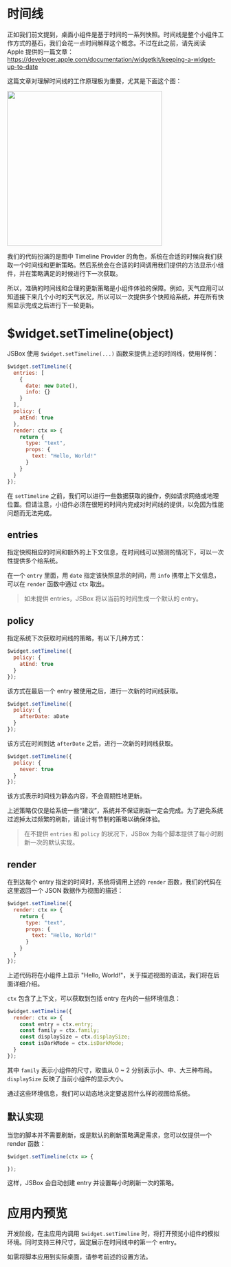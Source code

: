 # 时间线

正如我们前文提到，桌面小组件是基于时间的一系列快照。时间线是整个小组件工作方式的基石，我们会花一点时间解释这个概念。不过在此之前，请先阅读 Apple 提供的一篇文章：https://developer.apple.com/documentation/widgetkit/keeping-a-widget-up-to-date

这篇文章对理解时间线的工作原理极为重要，尤其是下面这个图：

<img src='https://docs-assets.developer.apple.com/published/2971813b6a098a34d134a04e38a50b83/2550/WidgetKit-Timeline-At-End@2x.png' width=360px/>

我们的代码扮演的是图中 Timeline Provider 的角色，系统在合适的时候向我们获取一个时间线和更新策略。然后系统会在合适的时间调用我们提供的方法显示小组件，并在策略满足的时候进行下一次获取。

所以，准确的时间线和合理的更新策略是小组件体验的保障。例如，天气应用可以知道接下来几个小时的天气状况，所以可以一次提供多个快照给系统，并在所有快照显示完成之后进行下一轮更新。

# $widget.setTimeline(object)

JSBox 使用 `$widget.setTimeline(...)` 函数来提供上述的时间线，使用样例：

```js
$widget.setTimeline({
  entries: [
    {
      date: new Date(),
      info: {}
    }
  ],
  policy: {
    atEnd: true
  },
  render: ctx => {
    return {
      type: "text",
      props: {
        text: "Hello, World!"
      }
    }
  }
});
```

在 `setTimeline` 之前，我们可以进行一些数据获取的操作，例如请求网络或地理位置。但请注意，小组件必须在很短的时间内完成对时间线的提供，以免因为性能问题而无法完成。

## entries

指定快照相应的时间和额外的上下文信息，在时间线可以预测的情况下，可以一次性提供多个给系统。

在一个 `entry` 里面，用 `date` 指定该快照显示的时间，用 `info` 携带上下文信息，可以在 `render` 函数中通过 `ctx` 取出。

> 如未提供 entries，JSBox 将以当前的时间生成一个默认的 entry。

## policy

指定系统下次获取时间线的策略，有以下几种方式：

```js
$widget.setTimeline({
  policy: {
    atEnd: true
  }
});
```

该方式在最后一个 entry 被使用之后，进行一次新的时间线获取。

```js
$widget.setTimeline({
  policy: {
    afterDate: aDate
  }
});
```

该方式在时间到达 `afterDate` 之后，进行一次新的时间线获取。

```js
$widget.setTimeline({
  policy: {
    never: true
  }
});
```

该方式表示时间线为静态内容，不会周期性地更新。

上述策略仅仅是给系统一些“建议”，系统并不保证刷新一定会完成。为了避免系统过滤掉太过频繁的刷新，请设计有节制的策略以确保体验。

> 在不提供 `entries` 和 `policy` 的状况下，JSBox 为每个脚本提供了每小时刷新一次的默认实现。

## render

在到达每个 entry 指定的时间时，系统将调用上述的 `render` 函数，我们的代码在这里返回一个 JSON 数据作为视图的描述：

```js
$widget.setTimeline({
  render: ctx => {
    return {
      type: "text",
      props: {
        text: "Hello, World!"
      }
    }
  }
});
```

上述代码将在小组件上显示 "Hello, World!"，关于描述视图的语法，我们将在后面详细介绍。

`ctx` 包含了上下文，可以获取到包括 entry 在内的一些环境信息：

```js
$widget.setTimeline({
  render: ctx => {
    const entry = ctx.entry;
    const family = ctx.family;
    const displaySize = ctx.displaySize;
    const isDarkMode = ctx.isDarkMode;
  }
});
```

其中 `family` 表示小组件的尺寸，取值从 0 ~ 2 分别表示小、中、大三种布局。`displaySize` 反映了当前小组件的显示大小。

通过这些环境信息，我们可以动态地决定要返回什么样的视图给系统。

## 默认实现

当您的脚本并不需要刷新，或是默认的刷新策略满足需求，您可以仅提供一个 render 函数：

```js
$widget.setTimeline(ctx => {

});
```

这样，JSBox 会自动创建 entry 并设置每小时刷新一次的策略。

# 应用内预览

开发阶段，在主应用内调用 `$widget.setTimeline` 时，将打开预览小组件的模拟环境。同时支持三种尺寸，固定展示在时间线中的第一个 entry。

如需将脚本应用到实际桌面，请参考前述的设置方法。